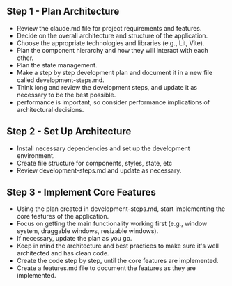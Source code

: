 ## Step 1 - Plan Architecture
- Review the claude.md file for project requirements and features.
- Decide on the overall architecture and structure of the application.
- Choose the appropriate technologies and libraries (e.g., Lit, Vite).
- Plan the component hierarchy and how they will interact with each other.
 - Plan the state management.
 - Make a step by step development plan and document it in a new file called development-steps.md.
 - Think long and review the development steps, and update it as necessary to be the best possible.
 - performance is important, so consider performance implications of architectural decisions.
 

## Step 2 - Set Up Architecture
- Install necessary dependencies and set up the development environment.
- Create file structure for components, styles, state, etc
- Review development-steps.md and update as necessary.

## Step 3 - Implement Core Features
 - Using the plan created in development-steps.md, start implementing the core features of the application.
 - Focus on getting the main functionality working first (e.g., window system, draggable windows, resizable windows).
 - If necessary, update the plan as you go.
 - Keep in mind the architecture and best practices to make sure it's well architected and has clean code.
 - Create the code step by step, until the core features are implemented.
 - Create a features.md file to document the features as they are implemented.
